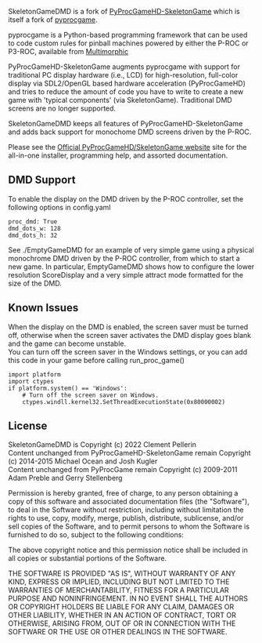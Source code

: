 SkeletonGameDMD is a fork of [PyProcGameHD-SkeletonGame](http://skeletongame.com/) which is itself a fork of [pyprocgame](http://pyprocgame.pindev.org/).

pyprocgame is a Python-based programming framework that can be used to code custom rules for pinball machines powered by either the P-ROC or P3-ROC, available from [Multimorphic](https://www.multimorphic.com/)

PyProcGameHD-SkeletonGame augments pyprocgame with support for traditional PC display hardware (i.e., LCD) for high-resolution, full-color display via SDL2/OpenGL based hardware acceleration (PyProcGameHD) and tries to reduce the amount of code you have to write to create a new game with 'typical components' (via SkeletonGame). Traditional DMD screens are no longer supported.

SkeletonGameDMD keeps all features of PyProcGameHD-SkeletonGame and adds back support for monochome DMD screens driven by the P-ROC.

Please see the [Official PyProcGameHD/SkeletonGame website](http://skeletongame.com/) site for the all-in-one installer, programming help, and assorted documentation.

## DMD Support

To enable the display on the DMD driven by the P-ROC controller, set the following options in config.yaml

```
proc_dmd: True  
dmd_dots_w: 128  
dmd_dots_h: 32  
```

See ./EmptyGameDMD for an example of very simple game using a physical monochrome DMD driven by the P-ROC controller, from which to start a new game.
In particular, EmptyGameDMD shows how to configure the lower resolution ScoreDisplay and a very simple attract mode formatted for the size of the DMD.

## Known Issues

When the display on the DMD is enabled, the screen saver must be turned off, otherwise when the screen saver activates the DMD display goes blank and the game can become unstable.  
You can turn off the screen saver in the Windows settings, or you can add this code in your game before calling run_proc_game()

```
import platform  
import ctypes  
if platform.system() == 'Windows':  
    # Turn off the screen saver on Windows.  
    ctypes.windll.kernel32.SetThreadExecutionState(0x80000002)  
```

## License

SkeletonGameDMD is Copyright (c) 2022 Clement Pellerin  
Content unchanged from PyProcGameHD-SkeletonGame remain Copyright (c) 2014-2015 Michael Ocean and Josh Kugler  
Content unchanged from PyProcGame remain Copyright (c) 2009-2011 Adam Preble and Gerry Stellenberg

Permission is hereby granted, free of charge, to any person obtaining a copy
of this software and associated documentation files (the "Software"), to deal
in the Software without restriction, including without limitation the rights
to use, copy, modify, merge, publish, distribute, sublicense, and/or sell
copies of the Software, and to permit persons to whom the Software is
furnished to do so, subject to the following conditions:

The above copyright notice and this permission notice shall be included in
all copies or substantial portions of the Software.

THE SOFTWARE IS PROVIDED "AS IS", WITHOUT WARRANTY OF ANY KIND, EXPRESS OR
IMPLIED, INCLUDING BUT NOT LIMITED TO THE WARRANTIES OF MERCHANTABILITY,
FITNESS FOR A PARTICULAR PURPOSE AND NONINFRINGEMENT. IN NO EVENT SHALL THE
AUTHORS OR COPYRIGHT HOLDERS BE LIABLE FOR ANY CLAIM, DAMAGES OR OTHER
LIABILITY, WHETHER IN AN ACTION OF CONTRACT, TORT OR OTHERWISE, ARISING FROM,
OUT OF OR IN CONNECTION WITH THE SOFTWARE OR THE USE OR OTHER DEALINGS IN
THE SOFTWARE.
